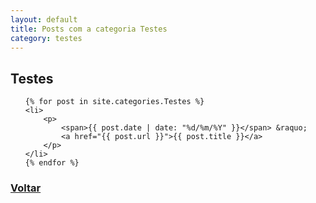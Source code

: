 ```yaml
---
layout: default
title: Posts com a categoria Testes
category: testes
---
```

<h2 class="category">Testes</h2>
<ul class="posts">

	{% for post in site.categories.Testes %}
	<li>
		<p>
			<span>{{ post.date | date: "%d/%m/%Y" }}</span> &raquo; 
			<a href="{{ post.url }}">{{ post.title }}</a>
		</p>
	</li>	
	{% endfor %}

</ul>
<h3><a href="/">Voltar</a></h3>